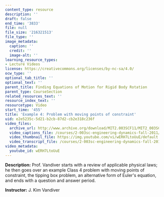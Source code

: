 ```yaml
---
content_type: resource
description: ''
draft: false
end_time: '3833'
file: null
file_size: '216321513'
file_type: ''
image_metadata:
  caption: ''
  credit: ''
  image-alt: ''
learning_resource_types:
- Lecture Videos
license: https://creativecommons.org/licenses/by-nc-sa/4.0/
ocw_type: ''
optional_tab_title: ''
optional_text: ''
parent_title: Finding Equations of Motion for Rigid Body Rotation
parent_type: CourseSection
related_resources_text: ''
resource_index_text: ''
resourcetype: Video
start_time: '455'
title: 'Example 4: Problem with moving points of constraint'
uid: e2e5235c-5d21-b2cb-87d2-cb2e318c236f
video_files:
  archive_url: http://www.archive.org/download/MIT2.003SCF11/MIT2_003SCF11_lec13_300k.mp4
  video_captions_file: /courses/2-003sc-engineering-dynamics-fall-2011/bd7f8ad2e1555faea9a0aa11a2d0ddd9_wERH7LtoUuE.vtt
  video_thumbnail_file: https://img.youtube.com/vi/wERH7LtoUuE/default.jpg
  video_transcript_file: /courses/2-003sc-engineering-dynamics-fall-2011/91edc31fb41eb832ff0bda9eafbede9c_wERH7LtoUuE.pdf
video_metadata:
  youtube_id: wERH7LtoUuE
---
```

**Description:** Prof. Vandiver starts with a review of applicable physical laws; he then goes over an example Class 4 problem with moving points of constraint, the tipping box problem, an alternative form of Euler's equation, and ends with a question and answer period.

**Instructor:** J. Kim Vandiver
